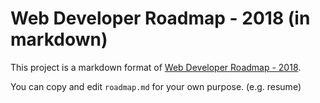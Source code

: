 # Web Developer Roadmap - 2018 (in markdown)

This project is a markdown format of [Web Developer Roadmap - 2018](https://github.com/kamranahmedse/developer-roadmap).

You can copy and edit `roadmap.md` for your own purpose. (e.g. resume)
